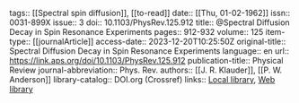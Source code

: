 tags:: [[Spectral spin diffusion]], [[to-read]]
date:: [[Thu, 01-02-1962]]
issn:: 0031-899X
issue:: 3
doi:: 10.1103/PhysRev.125.912
title:: @Spectral Diffusion Decay in Spin Resonance Experiments
pages:: 912-932
volume:: 125
item-type:: [[journalArticle]]
access-date:: 2023-12-20T10:25:50Z
original-title:: Spectral Diffusion Decay in Spin Resonance Experiments
language:: en
url:: https://link.aps.org/doi/10.1103/PhysRev.125.912
publication-title:: Physical Review
journal-abbreviation:: Phys. Rev.
authors:: [[J. R. Klauder]], [[P. W. Anderson]]
library-catalog:: DOI.org (Crossref)
links:: [Local library](zotero://select/library/items/56M2HV2L), [Web library](https://www.zotero.org/users/9044942/items/56M2HV2L)
